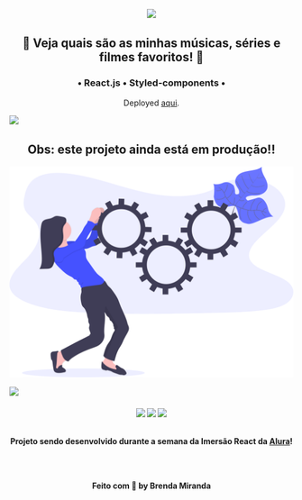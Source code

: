 <p align="center">
  <img src="https://fontmeme.com/permalink/200727/83233fa8f04e2f21422bfb68c1ed3847.png"> </br>
</p>

<h2 align="center">
 💙 Veja quais são as minhas músicas, séries e filmes favoritos! 💙
</h2>

<h3 align="center"> • React.js • Styled-components • </h3>
<p align="center">Deployed <a href="https://myflix-tau.vercel.app/">aqui</a>.</p>

<img src="https://yata-apix-a9caea66-ad78-425f-aa08-e292558ebb65.lss.locawebcorp.com.br/b7c7dbff38ae4f419c94ce8d2254b9d9.png"> 

<h2 align="center">Obs: este projeto ainda está em produção!!</h2>
  
![](img-readme/undraw_in_progress.svg)

<img src="https://yata-apix-a9caea66-ad78-425f-aa08-e292558ebb65.lss.locawebcorp.com.br/b7c7dbff38ae4f419c94ce8d2254b9d9.png">

<h4 align="center">
  <img src="https://www.alura.com.br/assets/img/alura-logo.1570550707.svg">
  <img src="https://www.alura.com.br/assets/img/home/alura-logo.1570550707.svg">
  <img src="https://www.alura.com.br/assets/img/alura-logo.1570550707.svg"> </br></br>
  <p align="center">Projeto sendo desenvolvido durante a semana da Imersão React da <a href="https://www.alura.com.br/">Alura</a>!</p> </br></br>
  <p align="center">Feito com 💙  by Brenda Miranda</p>
</h4>
